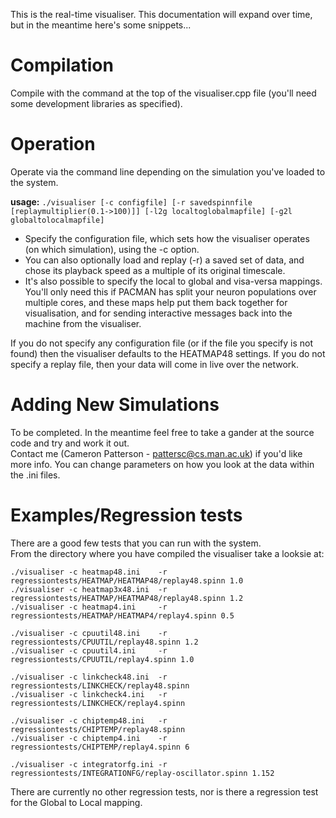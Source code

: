 This is the real-time visualiser.  This documentation will expand over time, but in the meantime here's some snippets...


Compilation
===========
Compile with the command at the top of the visualiser.cpp file (you'll need some development libraries as specified).


Operation
=========
Operate via the command line depending on the simulation you've loaded to the system.

**usage:** `./visualiser [-c configfile] [-r savedspinnfile [replaymultiplier(0.1->100)]] [-l2g localtoglobalmapfile] [-g2l globaltolocalmapfile]`

* Specify the configuration file, which sets how the visualiser operates (on which simulation), using the -c option.
* You can also optionally load and replay (-r)  a saved set of data, and chose its playback speed as a multiple of its original timescale.
* It's also possible to specify the local to global and visa-versa mappings. You'll only need this if PACMAN has split your
neuron populations over multiple cores, and these maps help put them back together for visualisation, and for sending
interactive messages back into the machine from the visualiser.

If you do not specify any configuration file (or if the file you specify is not found) then the visualiser defaults to the HEATMAP48 settings.
If you do not specify a replay file, then your data will come in live over the network.


Adding New Simulations
======================
To be completed.
In the meantime feel free to take a gander at the source code and try and work it out.  
Contact me (Cameron Patterson - pattersc@cs.man.ac.uk) if you'd like more info.
You can change parameters on how you look at the data within the .ini files.


Examples/Regression tests
=========================
There are a good few tests that you can run with the system.   
From the directory where you have compiled the visualiser take a looksie at:

    ./visualiser -c heatmap48.ini    -r regressiontests/HEATMAP/HEATMAP48/replay48.spinn 1.0
    ./visualiser -c heatmap3x48.ini  -r regressiontests/HEATMAP/HEATMAP48/replay48.spinn 1.2
    ./visualiser -c heatmap4.ini     -r regressiontests/HEATMAP/HEATMAP4/replay4.spinn 0.5

    ./visualiser -c cpuutil48.ini    -r regressiontests/CPUUTIL/replay48.spinn 1.2
    ./visualiser -c cpuutil4.ini     -r regressiontests/CPUUTIL/replay4.spinn 1.0

    ./visualiser -c linkcheck48.ini  -r regressiontests/LINKCHECK/replay48.spinn
    ./visualiser -c linkcheck4.ini   -r regressiontests/LINKCHECK/replay4.spinn

    ./visualiser -c chiptemp48.ini   -r regressiontests/CHIPTEMP/replay48.spinn
    ./visualiser -c chiptemp4.ini    -r regressiontests/CHIPTEMP/replay4.spinn 6
  
    ./visualiser -c integratorfg.ini -r regressiontests/INTEGRATIONFG/replay-oscillator.spinn 1.152

There are currently no other regression tests, nor is there a regression test for the Global to Local mapping.
